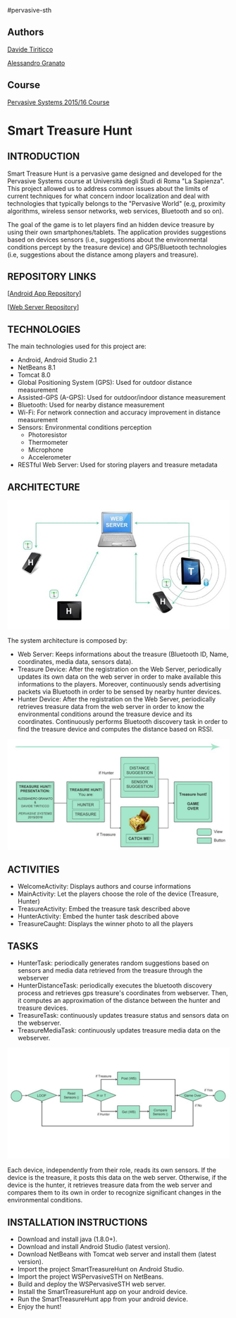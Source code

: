 #pervasive-sth

Authors
-------

[Davide Tiriticco](https://www.linkedin.com/in/davide-tiriticco-2278719a)
 
[Alessandro Granato](https://www.linkedin.com/in/alessandro-granato-40b03081)

Course
------
[Pervasive Systems 2015/16 Course](http://ichatz.me/index.php/Site/PervasiveSystems2016)

Smart Treasure Hunt
===================

INTRODUCTION
------------

Smart Treasure Hunt is a pervasive game designed and developed for the Pervasive Systems course at Università degli Studi di Roma "La Sapienza".
This project allowed us to address common issues about the limits of current techniques for what concern indoor localization and deal 
with technologies that typically belongs to the "Pervasive World" (e.g, proximity algorithms, wireless sensor networks, web services, Bluetooth and so on).

The goal of the game is to let players find an hidden device treasure by using their own smartphones/tablets. The application provides suggestions
based on devices sensors (i.e., suggestions about the environmental conditions percept by the treasure device) and GPS/Bluetooth technologies 
(i.e, suggestions about the distance among players and treasure).

REPOSITORY LINKS
------------
[[Android App Repository](https://github.com/davtir/pervasive-sth)]

[[Web Server Repository](https://github.com/davtir/ws-sth)]

TECHNOLOGIES
-------------

The main technologies used for this project are:

* Android, Android Studio 2.1
* NetBeans 8.1
* Tomcat 8.0
* Global Positioning System (GPS): Used for outdoor distance measurement
* Assisted-GPS (A-GPS): Used for outdoor/indoor distance measurement 
* Bluetooth: Used for nearby distance measurement
* Wi-Fi: For network connection and accuracy improvement in distance measurement
* Sensors: Environmental conditions perception
	* Photoresistor
	* Thermometer
	* Microphone
	* Accelerometer
* RESTful Web Server: Used for storing players and treasure metadata


ARCHITECTURE
------------

![alt tag](https://raw.githubusercontent.com/davtir/pervasive-sth/master/arch.jpg)

The system architecture is composed by:
* Web Server: Keeps informations about the treasure (Bluetooth ID, Name, coordinates, media data, sensors data).
* Treasure Device: After the registration on the Web Server, periodically updates its own data on the web server in order to make available this informations 
			 to the players.
			 Moreover, continuously sends advertising packets via Bluetooth in order to be sensed by nearby hunter devices.
* Hunter Device:	After the registration on the Web Server, periodically retrieves treasure data from the web server in order to know the environmental 
			conditions around the treasure device and its coordinates. 
			Continuously performs Bluetooth discovery task in order to find the treasure device and computes the distance based on RSSI.  

![alt tag](https://raw.githubusercontent.com/davtir/pervasive-sth/master/flow.jpg)


ACTIVITIES
------------
* WelcomeActivity: Displays authors and course informations
* MainActivity:	Let the players choose the role of the device (Treasure, Hunter)
* TreasureActivity: Embed the treasure task described above
* HunterActivity: Embed the hunter task described above
* TreasureCaught: Displays the winner photo to all the players

TASKS
------------
* HunterTask: periodically generates random suggestions based on sensors and media data retrieved from the treasure through the webserver
* HunterDistanceTask: periodically executes the bluetooth discovery process and retrieves gps treasure's coordinates from webserver. Then, it computes an approximation of the distance between the hunter and treasure devices.
* TreasureTask: continuously updates treasure status and sensors data on the webserver.
* TreasureMediaTask: continuously updates treasure media data on the webserver.
 

![alt tag](https://raw.githubusercontent.com/davtir/pervasive-sth/master/sensorflow.jpg)

Each device, independently from their role, reads its own sensors.
If the device is the treasure, it posts this data on the web server.
Otherwise, if the device is the hunter, it retrieves treasure data from the web server and compares them to its 
own in order to recognize significant changes in the environmental conditions.

INSTALLATION INSTRUCTIONS
-------------------------

* Download and install java (1.8.0+).
* Download and install Android Studio (latest version).
* Download NetBeans with Tomcat web server and install them (latest version).
* Import the project SmartTreasureHunt on Android Studio.
* Import the project WSPervasiveSTH on NetBeans.
* Build and deploy the WSPervasiveSTH web server.
* Install the SmartTreasureHunt app on your android device.
* Run the SmartTreasureHunt app from your android device.
* Enjoy the hunt!



   
